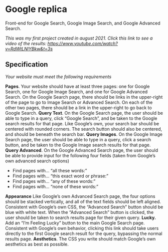 # Google replica

Front-end for Google Search, Google Image Search, and Google Advanced Search.


*This was my first project created in august 2021. Click this link to see a video of the results: https://www.youtube.com/watch?v=RdWtLNlYBkw&t=3s*

## Specification

*Your website must meet the following requirements*

**Pages**. Your website should have at least three pages: one for Google Search, one for Google Image Search, and one for Google Advanced Search.
On the Google Search page, there should be links in the upper-right of the page to go to Image Search or Advanced Search. On each of the other two pages, there should be a link in the upper-right to go back to Google Search.
**Query Text**. On the Google Search page, the user should be able to type in a query, click “Google Search”, and be taken to the Google search results for that page.
Like Google’s own, your search bar should be centered with rounded corners. The search button should also be centered, and should be beneath the search bar.
**Query Images**. On the Google Image Search page, the user should be able to type in a query, click a search button, and be taken to the Google Image search results for that page.
**Query Advanced**. On the Google Advanced Search page, the user should be able to provide input for the following four fields (taken from Google’s own advanced search options)
- Find pages with… “all these words:”
- Find pages with… “this exact word or phrase:”
- Find pages with… “any of these words:”
- Find pages with… “none of these words:”

**Appearance** Like Google’s own Advanced Search page, the four options should be stacked vertically, and all of the text fields should be left aligned.
Consistent with Google’s own CSS, the “Advanced Search” button should be blue with white text. When the “Advanced Search” button is clicked, the user should be taken to search results page for their given query.
**Lucky.** Add an “I’m Feeling Lucky” button to the main Google Search page. Consistent with Google’s own behavior, clicking this link should take users directly to the first Google search result for the query, bypassing the normal results page.
**Aesthetics**. The CSS you write should match Google’s own aesthetics as best as possible.
